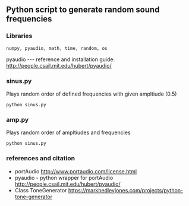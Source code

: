 ## Python script to generate random sound frequencies ##

### Libraries ###

`numpy, pyaudio, math, time, random, os`

pyaudio --- reference and installation guide:
http://people.csail.mit.edu/hubert/pyaudio/

### sinus.py  ###
Plays random order of defined frequencies with given ampltiude (0.5)

`python sinus.py`

### amp.py  ###
Plays random order of ampltiudes and frequencies

`python sinus.py`

### references and citation ###
* portAudio
http://www.portaudio.com/license.html
* pyaudio - python wrapper for portAudio
http://people.csail.mit.edu/hubert/pyaudio/
* Class ToneGenerator
https://markhedleyjones.com/projects/python-tone-generator
